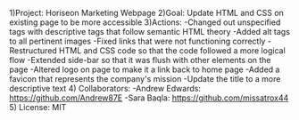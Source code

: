 1)Project: Horiseon Marketing Webpage
2)Goal: Update HTML and CSS on existing page to be more accessible
3)Actions: 
-Changed out unspecified tags with descriptive tags that follow semantic HTML theory
-Added alt tags to all pertinent images
-Fixed links that were not functioning correctly
-Restructured HTML and CSS code so that the code followed a more logical flow
-Extended side-bar so that it was flush with other elements on the page
-Altered logo on page to make it a link back to home page
-Added a favicon that represents the company's mission
-Update the title to a more descriptive text
4) Collaborators:
-Andrew Edwards: https://github.com/Andrew87E
-Sara Baqla: https://github.com/missatrox44
5) License: MIT
